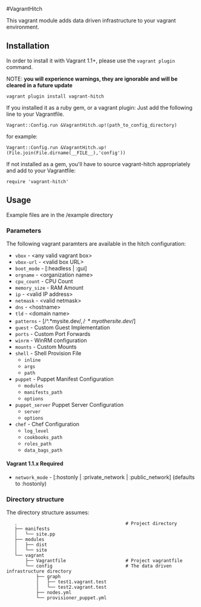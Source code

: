 #VagrantHitch

This vagrant module adds data driven infrastructure to your vagrant environment.

## Installation

In order to install it with Vagrant 1.1+, please use the `vagrant plugin` command.

NOTE: **you will experience warnings, they are ignorable and will be cleared in a future update**

```
vagrant plugin install vagrant-hitch
```

If you installed it as a ruby gem, or a vagrant plugin: Just add the following line to your Vagrantfile.

```
Vagrant::Config.run &VagrantHitch.up!(path_to_config_directory)
```

for example:

```
Vagrant::Config.run &VagrantHitch.up!(File.join(File.dirname(__FILE__),'config'))
```

If not installed as a gem, you'll have to source vagrant-hitch appropriately and add to your Vagrantfile:

```
require 'vagrant-hitch'
```

## Usage

Example files are in the /example directory

### Parameters

The following vagrant paramters are available in the hitch configuration:

* `vbox` - &lt;any valid vagrant box&gt;
* `vbox-url` - &lt;valid box URL&gt;
* `boot_mode` - [:headless | :gui]
* `orgname` - &lt;organization name&gt;
* `cpu_count` - CPU Count
* `memory_size` - RAM Amount
* `ip` - &lt;valid IP address&gt;
* `netmask` - &lt;valid netmask&gt;
* `dns` - &lt;hostname&gt;
* `tld` - &lt;domain name&gt;
* `patterns` - [/^.*mysite.dev$/, /^.*myothersite.dev$/]
* `guest` - Custom Guest Implementation
* `ports` - Custom Port Forwards
* `winrm` - WinRM configuration
* `mounts` - Custom Mounts
* `shell` - Shell Provision File
    * `inline`
    * `args`
    * `path`
* `puppet` - Puppet Manifest Configuration
    * `modules`
    * `manifests_path`
    * `options`
* `puppet_server` Puppet Server Configuration
    * `server`
    * `options`
* `chef` - Chef Configuration
    * `log_level`
    * `cookbooks_path`
    * `roles_path`
    * `data_bags_path`

#### Vagrant 1.1.x Required
* `network_mode` - [:hostonly | :private\_network | :public\_network] \(defaults to :hostonly\)

### Directory structure
The directory structure assumes:

```
   .                                        # Project directory
   ├── manifests
   │   └── site.pp
   ├── modules
   │   ├── dist
   │   └── site
   └── vagrant
       ├── Vagrantfile                      # Project vagrantfile
       └── config                           # The data driven infrastructure directory
           ├── graph
           │   ├── test1.vagrant.test
           │   └── test2.vagrant.test
           ├── nodes.yml
           └── provisioner_puppet.yml
```
